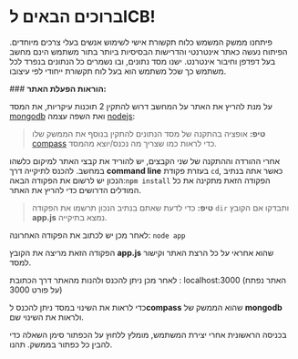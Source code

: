 ﻿**ברוכים הבאים לICB!**
===================
פיתחנו ממשק המשמש כלוח תקשורת אישי לשימוש אנשים בעלי צרכים מיוחדים.
הפיתוח נעשה כאתר אינטרנטי והדרישות הבסיסיות ביותר בתור משתמש הינם מחשב בעל דפדפן וחיבור אינטרנט.
ישנו מסד נתונים, ובו נשמרים כל הנתונים בנפרד לכל משתמש כך שכל משתמש הוא בעל לוח תקשורת ייחודי לפי עיצובו. 

###<i class="icon-cog"></i> **הוראות הפעלת האתר:**

על מנת להריץ את האתר על המחשב דרוש להתקין 2 תוכנות עיקריות, 
את המסד [mongodb][2] ואת השפה עצמה [nodejs][1]:
> **טיפ:** אופציה בהתקנה של מסד הנתונים להתקין בנוסף את הממשק שלו [compass][3] כדי לראות כמו שצריך מה נכנס/יוצא מהמסד.

אחרי ההורדה וההתקנה של שני הקבצים, יש להוריד את קבצי האתר למיקום כלשהו במחשב.
להכנס לתיקייה דרך **command line** בעזרת פקודת ```cd```, כאשר אתה בנתיב הנכון יש לרשום את הפקודה הבאה:```npm install```
הפקודה הזאת מתקינה את כל המודלים הדרושים כדי להריץ את האתר.
> **טיפ:** כדי לדעת שאתם בנתיב הנכון תרשמו את הפקודה ```dir``` ותבדקו אם הקובץ **app.js** נמצא בתיקייה.

לאחר מכן יש לכתוב את הפקודה האחרונה: ```node app```

הפקודה הזאת מריצה את הקובץ **app.js** שהוא אחראי על כל הרצת האתר וקישור למסד.

לאחר מכן ניתן להכנס ולהנות מהאתר דרך הכתובת : localhost:3000 
(האתר נפתח על פורט 3000)

כדי לראות את השינוי במסד ניתן להכנס ל**compass** שהוא הממשק של **mongodb** ולראות את השינוי שם.

בכניסה הראשונית אחרי יצירת המשתמש, מומלץ ללחוץ על הכפתור סימן השאלה כדי להבין כל כפתור בממשק.
תהנו.

[1]:https://nodejs.org/dist/v12.14.1/node-v12.14.1-x64.msi
[2]:https://fastdl.mongodb.org/win32/mongodb-win32-x86_64-2012plus-4.2.2-signed.msi
[3]:https://downloads.mongodb.com/compass/mongodb-compass-1.20.4-win32-x64.msi